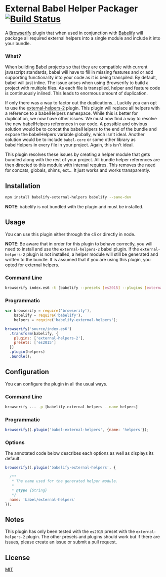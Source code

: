 # External Babel Helper Packager [![Build Status](https://travis-ci.org/rstone770/babelify-external-helpers.svg?branch=master)](https://travis-ci.org/rstone770/babelify-external-helpers)

A [Browserify](http://browserify.org/) plugin that when used in conjunction with [Babelify](https://github.com/babel/babelify) will package all required external helpers into a single module and include it into your bundle.

### What?

When building [Babel](https://github.com/babel/babel) projects so that they are compatible with current javascript standards, babel will have to fill in missing features and or add supporting functionality into your code as it is being transpiled. By default, babel will just inline. The issue arises when using Browserify to build a project with multiple files. As each file is transpiled, helper and feature code is continuously inlined. This leads to enormous amount of duplication.

If only there was a way to factor out the duplications... Luckily you can opt to use the [external-helpers-2](https://github.com/babel/babel/tree/master/packages/babel-plugin-external-helpers) plugin. This plugin will replace all helpers with a reference to a babelHelpers namespace. While this is better for duplication, we now have other issues. We must now find a way to resolve the new babelHelpers references in our code. A possible and obvious solution would be to concat the babelHelpers to the end of the bundle and expose the babelHelpers variable globally, which isn't ideal. Another solution would be to include ```babel-core``` or some other library as babelHelpers in every file in your project. Again, this isn't ideal.

This plugin resolves these issues by creating a helper module that gets bundled along with the rest of your project. All bundle helper references are then directed to this module with internal requires. This removes the need for concats, globals, shims, ect... It just works and works transparently.

## Installation
```bash
npm install babelify-external-helpers babelify --save-dev
```

__NOTE__: babelify is not bundled with the plugin and must be installed.

## Usage
You can use this plugin either through the cli or directly in node.

__NOTE__: Be aware that in order for this plugin to behave correctly, you will need to install and use the ```external-helpers-2``` babel plugin. If the ```external-helpers-2``` plugin is not installed, a helper module will still be generated and written to the bundle. It is assumed that if you are using this plugin, you opted for external helpers.
### Command Line
```bash
browserify index.es6 -t [babelify --presets [es2015] --plugins [external-helpers-2] --sourceType module] -p [ babelify-external-helpers ]
```

### Programmatic
```javascript
var browserify = require('browserify'),
    babelify = require('babelify'),
    helpers = require('babelify-external-helpers');

browserify('source/index.es6')
  .transform(babelify, {
    plugins: ['external-helpers-2'],
    presets: ['es2015']
  })
  .plugin(helpers)
  .bundle();
```

## Configuration
You can configure the plugin in all the usual ways.

### Command Line
```bash
browserify ... -p [babelify-external-helpers --name helpers]
```

### Programmatic
```javascript
browserify().plugin('babel-external-helpers', {name: 'helpers'});
```

### Options
The annotated code below describes each options as well as displays its default.

```javascript
browserify().plugin('babelify-external-helpers', {

  /**
   * The name used for the generated helper module.
   *
   * @type {String}
   */
  name: 'babel/external-helpers'
});
```

## Notes
This plugin has only been tested with the ```es2015``` preset with  the ```external-helpers-2``` plugin. The other presets and plugins should work but if there are issues, please create an issue or submit a pull request.

## License
[MIT](LICENSE)
